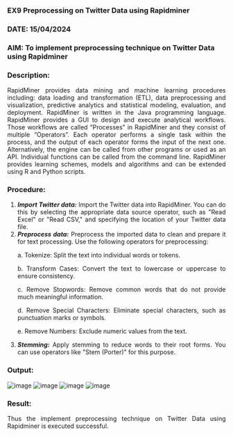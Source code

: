 ### EX9 Preprocessing on Twitter Data using Rapidminer
### DATE: 15/04/2024
### AIM: To implement preprocessing technique on Twitter Data using Rapidminer
### Description: 
<div align = "justify">
RapidMiner provides data mining and machine learning procedures including: data loading and transformation (ETL), data preprocessing and visualization, 
predictive analytics and statistical modeling, evaluation, and deployment. RapidMiner is written in the Java programming language. 
RapidMiner provides a GUI to design and execute analytical workflows. Those workflows are called “Processes” in RapidMiner and they consist of multiple “Operators”. 
Each operator performs a single task within the process, and the output of each operator forms the input of the next one. Alternatively, the engine can be called from 
other programs or used as an API. Individual functions can be called from the command line. 
RapidMiner provides learning schemes, models and algorithms and can be extended using R and Python scripts.

### Procedure:
1) ***Import Twitter data:*** Import the Twitter data into RapidMiner. You can do this by selecting the appropriate
data source operator, such as "Read Excel" or "Read CSV," and specifying the location of your Twitter data
file.
2) ***Preprocess data:*** Preprocess the imported data to clean and prepare it for text processing. Use the following
operators for preprocessing:
    <p>a. Tokenize: Split the text into individual words or tokens.
    <p>b. Transform Cases: Convert the text to lowercase or uppercase to ensure consistency.
    <p>c. Remove Stopwords: Remove common words that do not provide much meaningful information.
    <p>d. Remove Special Characters: Eliminate special characters, such as punctuation marks or symbols.
    <p>e. Remove Numbers: Exclude numeric values from the text.
3) ***Stemming:*** Apply stemming to reduce words to their root forms. You can use operators like "Stem (Porter)"
for this purpose.


### Output:
![image](https://github.com/jayahari10001/WDM_EXP9/assets/115681467/209d434c-01d8-4e37-a6f5-f46e274fa7ba)
![image](https://github.com/jayahari10001/WDM_EXP9/assets/115681467/fcc87c99-7d27-421d-8844-c320bcf71f16)
![image](https://github.com/jayahari10001/WDM_EXP9/assets/115681467/e5f8e73a-5f0b-481a-a678-beb805a57232)
![image](https://github.com/jayahari10001/WDM_EXP9/assets/115681467/ee450e11-6232-4ac9-ba9e-e8bbbd7d15c4)





### Result:
Thus the implement preprocessing technique on Twitter Data using Rapidminer is executed successful.
